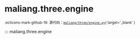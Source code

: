 # maliang.three.engine

<small>:octicons-mark-github-16: 源代码：[`maliang/three/engine.py`](https://github.com/Xiaokang2022/maliang-three/blob/1.0.3/maliang/three/engine.py){ target='_blank' }</small>

::: maliang.three.engine
